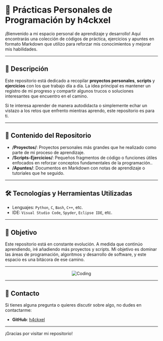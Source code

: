 # 📘 **Prácticas Personales de Programación** by **h4ckxel**

¡Bienvenido a mi espacio personal de aprendizaje y desarrollo! Aquí encontrarás una colección de códigos de práctica, ejercicios y apuntes en formato Markdown que utilizo para reforzar mis conocimientos y mejorar mis habilidades.

---

## 🚀 **Descripción**

Este repositorio está dedicado a recopilar **proyectos personales**, **scripts** y **ejercicios** con los que trabajo día a día. La idea principal es mantener un registro de mi progreso y compartir algunos trucos o soluciones interesantes que encuentro en el camino.

Si te interesa aprender de manera autodidacta o simplemente echar un vistazo a los retos que enfrento mientras aprendo, este repositorio es para ti.

---

## 📂 **Contenido del Repositorio**

- **/Proyectos/**: Proyectos personales más grandes que he realizado como parte de mi proceso de aprendizaje.
- **/Scripts-Ejercicios/**: Pequeños fragmentos de código o funciones útiles enfocados en reforzar conceptos fundamentales de la programación..
- **/Apuntes/**: Documentos en Markdown con notas de aprendizaje o tutoriales que he seguido.

---

## 🛠 **Tecnologías y Herramientas Utilizadas**

- Lenguajes: `Python`, `C`, `Bash`, `C++`, etc.
- IDE: `Visual Studio Code`, `Spyder`, `Eclipse IDE`, etc.

---

## 🎯 **Objetivo**

Este repositorio está en constante evolución. A medida que continúo aprendiendo, iré añadiendo más proyectos y scripts. Mi objetivo es dominar las áreas de programación, algoritmos y desarrollo de software, y este espacio es una bitácora de ese camino.

---
<div align="center">

![Coding](https://i.pinimg.com/originals/51/4f/3f/514f3fccb71047d780be491c435a79e1.gif)

</div>

---

## 📧 **Contacto**

Si tienes alguna pregunta o quieres discutir sobre algo, no dudes en contactarme:

- **GitHub**: [h4ckxel](https://github.com/h4ckxel)

---

¡Gracias por visitar mi repositorio!
